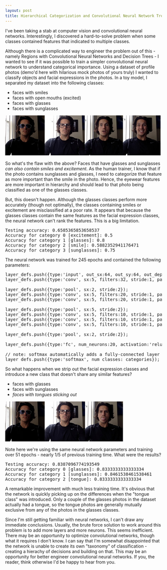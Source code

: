 ```yaml
---
layout: post
title: Hierarchical Categorization and Convolutional Neural Network Troubles
---
```


I've been taking a stab at computer vision and convolutional neural networks. Interestingly, I discovered a hard-to-solve problem when some classes contained features that indicated to multiple classes.

Although there is a complicated way to engineer the problem out of this - namely Regions with Convolutional Neural Networks and Decision Trees - I wanted to see if it was possible to train a simpler convolutional neural network to understand categorical importance. Using a dataset of profile photos (demo'd here with hilarious mock photos of yours truly) I wanted to classify objects and facial expressions in the photos. In a toy model, I separated my dataset into the following classes:

+ faces with smiles
+ faces with open mouths (excited)
+ faces with glasses
+ faces with sunglasses

<img src="/uploads/convnet_class_set1.jpg" alt="Classes Test Set 1" />

So what's the flaw with the above? Faces that have glasses and sunglasses *can also contain smiles and excitement*. As the human trainer, I know that if the photo contains sunglasses and glasses, I need to categorize that feature as more important than the smile in the photo. Hence, the eyewear features are more important in hierarchy and should lead to that photo being classified as one of the glasses classes.

But, this doesn't happen. Although the glasses classes perform more accurately (though not optimally), the classes containing smiles or excitement are misclassified at a poor rate. It appears that because the glasses classes contain the same features as the facial expression classes, the neural network can't rank the features. This is a big limitation.

<pre>
Testing accuracy: 0.6585365853658537
Accuracy for category 0 [excitement]: 0.5
Accuracy for category 1 [glasses]: 0.8
Accuracy for category 2 [smile]: 0.5882352941176471
Accuracy for category 3 [sunglasses]: 0.75
</pre>

The neural network was trained for 245 epochs and contained the following parameters:

<pre>
layer_defs.push({type:'input', out_sx:64, out_sy:64, out_depth:6});
layer_defs.push({type:'conv', sx:5, filters:32, stride:1, pad:2, activation:'relu'});

layer_defs.push({type:'pool', sx:2, stride:2});
layer_defs.push({type:'conv', sx:5, filters:20, stride:1, pad:3, activation:'relu'});
layer_defs.push({type:'conv', sx:5, filters:20, stride:1, pad:3, activation:'relu'});

layer_defs.push({type:'pool', sx:5, stride:2});
layer_defs.push({type:'conv', sx:5, filters:10, stride:1, pad:3, activation:'relu'});
layer_defs.push({type:'conv', sx:5, filters:10, stride:1, pad:3, activation:'relu'});
layer_defs.push({type:'conv', sx:5, filters:10, stride:1, pad:3, activation:'relu'});

layer_defs.push({type:'pool', sx:2, stride:2});

layer_defs.push({type:'fc', num_neurons:20, activation:'relu'});

// note: softmax automatically adds a fully-connected layer
layer_defs.push({type:'softmax', num_classes: categories});
</pre>

So what happens when we strip out the facial expression classes and introduce a new class that doesn't share any similar features?

+ faces with glasses
+ faces with sunglasses
+ *faces with tongues sticking out*

<img src="/uploads/convnet_class_set2.jpg" alt="Classes Test Set 2" />

Note here we're using the same neural network parameters and training over 51 epochs - nearly 1/5 of previous training time. What were the results?

<pre>
Testing accuracy: 0.8387096774193549
Accuracy for category 0 [glasses]: 0.8333333333333334
Accuracy for category 1 [sunglasses]: 0.8461538461538461
Accuracy for category 2 [tongue]: 0.8333333333333334
</pre>

A remarkable improvement with much less training time. It's obvious that the network is quickly picking up on the differences when the "tongue class" was introduced. Only a couple of the glasses photos in the dataset actually had a tongue, so the tongue photos are generally mutually exclusive from any of the photos in the glasses classes.

Since I'm still getting familiar with neural networks, I can't draw any immediate conclusions. Usually, the brute force solution to work around this problem is to add more layers and more neurons. This seems inefficient. There may be an opportunity to optimize convolutional networks, though what it requires I don't know. I can say that I'm somewhat disappointed that the network is unable to create its own "taxonomy" of classification - creating a hierachy of decisions and building on that. This may be an opportunity for better engineer convolutional neural networks. If you, the reader, think otherwise I'd be happy to hear from you.
